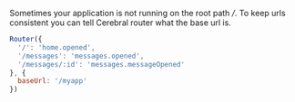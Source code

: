 Sometimes your application is not running on the root path */*. To keep urls consistent you can tell Cerebral router what the base url is.

```javascript
Router({
  '/': 'home.opened',
  '/messages': 'messages.opened',
  '/messages/:id': 'messages.messageOpened'
}, {
  baseUrl: '/myapp'
})
```
